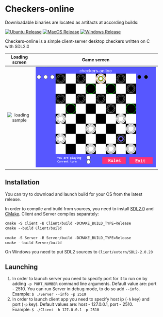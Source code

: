 
# Checkers-online
Downloadable binaries are located as artifacts at according builds:

[![Ubuntu Release](https://github.com/dimaglushkov/checkers-online/actions/workflows/ubuntu.yml/badge.svg)](https://github.com/dimaglushkov/checkers-online/actions/workflows/ubuntu.yml)  [![MacOS Release](https://github.com/dimaglushkov/checkers-online/actions/workflows/macos.yml/badge.svg)](https://github.com/dimaglushkov/checkers-online/actions/workflows/macos.yml) [![Windows Release](https://github.com/dimaglushkov/checkers-online/actions/workflows/windows.yml/badge.svg)](https://github.com/dimaglushkov/checkers-online/actions/workflows/windows.yml)

Checkers-online is a simple client-server desktop checkers written on C with SDL2.0

|                                                     Loading screen                                                     |                                                   Game screen                                                    |
|:----------------------------------------------------------------------------------------------------------------------:|:----------------------------------------------------------------------------------------------------------------:|
| ![loading sample](https://github.com/dimaglushkov/checkers-online/blob/master/Client/img/samples/loading.png?raw=true) | ![game sample](https://github.com/dimaglushkov/checkers-online/blob/master/Client/img/samples/game.png?raw=true) |

## Installation
You can try to download and launch build for your OS from the latest release.

In order to compile and build from sources, you need to install [SDL2.0](https://www.libsdl.org/download-2.0.php) and [CMake](https://cmake.org/).
Client and Server compiles separately:

```
cmake -S Client -B Client/build -DCMAKE_BUILD_TYPE=Release
cmake --build Client/build

cmake -S Server -B Server/build -DCMAKE_BUILD_TYPE=Release
cmake --build Server/build
```

On Windows you need to put SDL2 sources to `Client/extern/SDL2-2.0.20`

## Launching

1. In order to launch server you need to specify port for it to run on by adding `-p PORT_NUMBER` command line arguments. Default value are: port - 2510. You can run Server in debug mode, to do so add `--info`.
<br>Example: `$ ./Server --info -p 2510`
3. In order to launch client app you need to specify host ip (`-h` key) and port (`-p` key). Default values are: host - 127.0.0.1, port - 2510. 
<br>Example: `$ ./Client -h 127.0.0.1 -p 2510`
